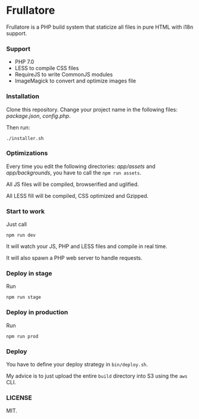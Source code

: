 # Frullatore

Frullatore is a PHP build system that staticize all files in pure HTML with i18n support.

### Support

* PHP 7.0
* LESS to compile CSS files
* RequireJS to write CommonJS modules
* ImageMagick to convert and optimize images file

### Installation

Clone this repository. 
Change your project name in the following files: *package.json*, *config.php*.

Then run:

```
./installer.sh
```

### Optimizations

Every time you edit the following directories: *app/assets* and *app/backgrounds*, you have to call the `npm run assets`.

All JS files will be compiled, browserified and uglified.

All LESS fill will be compiled, CSS optimized and Gzipped.

### Start to work

Just call

```
npm run dev
```

It will watch your JS, PHP and LESS files and compile in real time.

It will also spawn a PHP web server to handle requests.

### Deploy in stage

Run

```
npm run stage
```

### Deploy in production

Run

```
npm run prod
```

### Deploy

You have to define your deploy strategy in `bin/deploy.sh`.

My advice is to just upload the entire `build` directory into S3 using the `aws` CLI.


### LICENSE

MIT.
